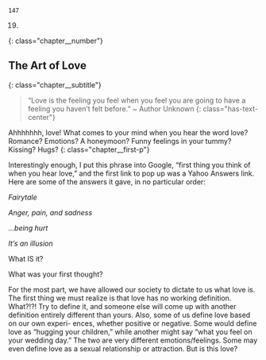 ```
147
```
19.
{: class="chapter__number"}

## The Art of Love
{: class="chapter__subtitle"}

> “Love is the feeling you feel when you feel you are going
> to have a feeling you haven’t felt before.”
> ~ Author Unknown
{: class="has-text-center"}

Ahhhhhhh, love!
What comes to your mind when you hear the word love?
Romance? Emotions? A honeymoon? Funny feelings in your tummy?
Kissing? Hugs?
{: class="chapter__first-p"}

Interestingly enough, I put this phrase into Google, “first thing you think
of when you hear love,” and the first link to pop up was a Yahoo Answers link.
Here are some of the answers it gave, in no particular order:

_Fairytale_

_Anger, pain, and sadness_

_...being hurt_

_It’s an illusion_

What IS it?

What was your first thought?

For the most part, we have allowed our society to dictate to us what love is.
The first thing we must realize is that love has no working definition. What?!?!
Try to define it, and someone else will come up with another definition entirely
different than yours. Also, some of us define love based on our own experi-
ences, whether positive or negative. Some would define love as “hugging your
children,” while another might say “what you feel on your wedding day.” The
two are very different emotions/feelings. Some may even define love as a sexual
relationship or attraction. But is this love?